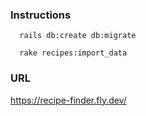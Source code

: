 ### Instructions

```
  rails db:create db:migrate

  rake recipes:import_data

```

### URL
https://recipe-finder.fly.dev/
